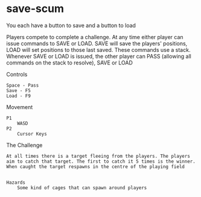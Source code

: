 save-scum
=========

You each have a button to save and a button to load


Players compete to complete a challenge. At any time either player can issue commands to SAVE or LOAD. SAVE will save the players' positions, LOAD will set positions to those last saved. These commands use a stack. Whenever SAVE or LOAD is issued, the other player can PASS (allowing all commands on the stack to resolve), SAVE or LOAD


Controls

	Space - Pass
	Save - F5
	Load - F9

Movement

	P1
		WASD
	P2 
		Cursor Keys

The Challenge

	At all times there is a target fleeing from the players. The players aim to catch that target. The first to catch it 5 times is the winner. When caught the target respawns in the centre of the playing field


	Hazards
		Some kind of cages that can spawn around players


